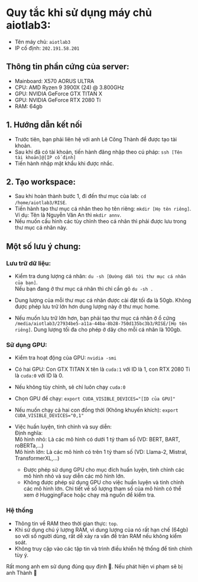 # Quy tắc khi sử dụng máy chủ aiotlab3:
 - Tên máy chủ: `aiotlab3`
 - IP cố định: `202.191.58.201`

## Thông tin phần cứng của server:
- Mainboard: X570 AORUS ULTRA 
- CPU: AMD Ryzen 9 3900X (24) @ 3.800GHz
- GPU: NVIDIA GeForce GTX TITAN X
- GPU: NVIDIA GeForce RTX 2080 Ti
- RAM: 64gb

## 1. Hướng dẫn kết nối
- Trước tiên, bạn phải liên hệ với anh Lê Công Thành để được tạo tài khoản. 
- Sau khi đã có tài khoản, tiến hành đăng nhập theo cú pháp: `ssh [Tên tài khoản]@[IP cố định]`
- Tiến hành nhập mật khẩu khi được nhắc.

## 2. Tạo workspace:
- Sau khi hoàn thành bước 1, đi đến thư mục của lab: `cd /home/aiotlab3/RISE`.
- Tiến hành tạo thư mục cá nhân theo họ tên riêng: `mkdir [Họ tên riêng]`. Ví dụ: Tên là Nguyễn Văn An thì `mkdir annv`.
- Nếu muốn cấu hình các tùy chỉnh theo cá nhân thì phải được lưu trong thư mục cá nhân này.

## Một số lưu ý chung:
### Lưu trữ dữ liệu:
- Kiểm tra dung lượng cá nhân: `du -sh [Đường dẫn tới thư mục cá nhân của bạn]`. \
  Nếu bạn đang ở thư mục cá nhân thì chỉ cần gõ `du -sh .`

- Dung lượng của mỗi thư mục cá nhân được cài đặt tối đa là 50gb. Không được phép lưu trữ lớn hơn dung lượng này ở thư mục home.
 
- Nếu muốn lưu trữ lớn hơn, bạn phải tạo thư mục cá nhân ở ổ cứng `/media/aiotlab3/27934be5-a11a-44ba-8b28-750d135bc3b3/RISE/[Họ tên riêng]`. Dung lượng tối đa cho phép ở dây cho mỗi cá nhân là 100gb.

### Sử dụng GPU:
- Kiểm tra hoạt động của GPU: `nvidia -smi`
- Có hai GPU: Con GTX TITAN X tên là `cuda:1` với ID là 1, con RTX 2080 Ti là `cuda:0` với ID là 0.
- Nếu không tùy chỉnh, sẽ chỉ luôn chạy `cuda:0`

- Chọn GPU để chạy: `export CUDA_VISIBLE_DEVICES="[ID của GPU]"`
- Nếu muốn chạy cả hai con đồng thời (Không khuyến khích): `export CUDA_VISIBLE_DEVICES="0,1"`

- Việc huấn luyện, tinh chỉnh và suy diễn:\
  Định nghĩa:\
   Mô hình nhỏ: Là các mô hình có dưới 1 tỷ tham số (VD: BERT, BART, roBERTa,...)\
   Mô hình lớn: Là các mô hình có trên 1 tỷ tham số (VD: Llama-2, Mistral, TransformerXL,...)
   - Được phép sử dụng GPU cho mục đích huấn luyện, tinh chỉnh các mô hình nhỏ và suy diễn các mô hình lớn.
   - Không được phép sử dụng GPU cho việc huấn luyện và tinh chỉnh các mô hình lớn.
  Chi tiết về số lượng tham số của mô hình có thể xem ở HuggingFace hoặc chạy mã nguồn để kiểm tra.

### Hệ thống
- Thông tin về RAM theo thời gian thực: `top`.
- Khi sử dụng chú ý lượng RAM, vì dung lượng của nó rất hạn chế (64gb) so với số người dùng, rất dễ xảy ra vấn đề tràn RAM nếu không kiểm soát. 
- Không truy cập vào các tập tin và trình điều khiển hệ thống để tinh chỉnh tùy ý.

Rất mong anh em sử dụng đúng quy định 🙂. Nếu phát hiện vi phạm sẽ bị anh Thành 🔪
